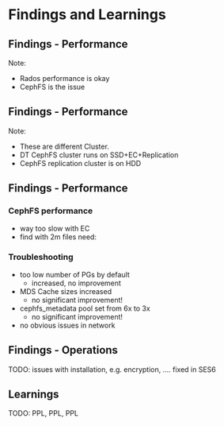 <!-- .slide: data-state="section-break" id="section-break-7.1" data-timing="10s" -->
# Findings and Learnings


<!-- .slide: data-state="normal" id="findings-0" data-timing="20s" data-menu-title="Findings - Performance" -->
## Findings - Performance
<canvas data-chart="line">
<!--
{
 "data" : {
     "labels": ["1", "2", "3", "4", "5", "6", "7", "8", "9", "10"],
     "datasets": [
         {
             "label": "librmb@CephFS",
             "borderColor":"rgba(227, 26, 28, 0.6)",
             "fill": "false",
             "data": [84, 141, 209, 290, 425, 1191, 2765, 7670, 12804, 21062]
         },
         {
             "label": "librmb@LocalFS",
             "borderColor":"rgba(51, 160, 44, 0.6)",
             "fill": "false",
             "data": [22, 21, 18, 29, 15, 19, 18, 27, 17, 21]
         },
         {
             "label": "NFS",
             "borderColor":"rgba(166, 206, 227, 0.6)",
             "fill": "false",
             "data": [10, 7, 9, 7, 16, 12, 10, 12, 15, 13]
         }
     ]
 },
 "options": {
     "fill": "false",
     "animateScale": "true",
     "responsive": "true",
     "legend": {
           "display": 1
     },
     "layout": {
            "padding": {
                "left": 20,
                "right": 20,
                "top": 40,
                "bottom": 0
            }
     },
     "plugins": {
         "datalabels": {
             "align": "end",
             "anchor": "end"
         }
     },
     "scales": {
         "yAxes": [{
	     "type": "logarithmic",
             "gridLines": {
                 "color": "rgba(0, 0, 0, 0)"
             },
	     "scaleLabel": {
	        "display": 1,
		"labelString": "ms/cmd avg"
	     },
             "ticks": {
	         "min": 7,
                 "display": 0
             }
         }],
         "xAxes": [{
             "gridLines": {
                 "color": "rgba(0, 0, 0, 0)"
             },
	     "scaleLabel": {
	        "display": 1,
		"labelString": "# of server running imaptest with 1500 clients each"
	     }
         }]
     }
 }
}
-->
</canvas>

Note: 
- Rados performance is okay
- CephFS is the issue


<!-- .slide: data-state="normal" id="findings-1" data-timing="20s" data-menu-title="Findings - Performance - mds" -->
## Findings - Performance
<canvas data-chart="bar">
<!--
{
 "data" : {
     "labels": ["req_create_latency", "req_getfilelock_latency", "req_link_latency", "req_lookup_latency", "req_mkdir_latency"],
     "datasets": [
         {
             "borderColor":"rgba(227, 26, 28, 0.6)",
	     "backgroundColor": "rgba(227, 26, 28, 0.2)",
             "label": "EC+Replication",
             "data": [361, 195, 269, 341, 1085]
         },
         {
             "borderColor":"rgba(51, 160, 44, 0.6)",
             "backgroundColor":"rgba(51, 160, 44, 0.2)",
             "label": "Replication (other cluster)",
             "data": [1.5, 0.35, 2.6, 0.6, 1.35]
         }
     ]
 },
 "options": {
     "animateScale": "true",
     "responsive": "true",
     "legend": {
           "display": 1
     },
     "layout": {
            "padding": {
                "left": 20,
                "right": 20,
                "top": 40,
                "bottom": 0
            }
     },
     "plugins": {
         "datalabels": {
             "align": "end",
             "anchor": "end"
         }
     },
     "scales": {
         "yAxes": [{
	     "type": "logarithmic",
             "gridLines": {
                 "color": "rgba(0, 0, 0, 0)"
             },
	     "scaleLabel": {
	        "display": 1,
		"labelString": "log(avgtime * 1000)"
	     },
             "ticks": {
                 "display": 0
             }
         }],
         "xAxes": [{
             "gridLines": {
                 "color": "rgba(0, 0, 0, 0)"
             },
	     "scaleLabel": {
	        "display": 1,
		"labelString": "msd perf dump"
	     }
         }]
     }
 }
}
-->
</canvas>

Note: 
- These are different Cluster. 
- DT CephFS cluster runs on SSD+EC+Replication
- CephFS replication cluster is on HDD


<!-- .slide: data-state="normal" id="findings-2" data-timing="20s" data-menu-title="Findings - Performance" -->
## Findings - Performance

### CephFS performance
* way too slow with EC
* find with 2m files need: 

### Troubleshooting
* too low number of PGs by default
  * increased, no improvement
* MDS Cache sizes increased
  * no significant improvement!
* cephfs_metadata pool set from 6x to 3x
  * no significant improvement!
* no obvious issues in network


<!-- .slide: data-state="normal" id="findings-2" data-timing="20s" data-menu-title="Findings - Performance" -->
## Findings - Operations

TODO: issues with installation, e.g. encryption, .... fixed in SES6


<!-- .slide: data-state="normal" id="findings-10" data-timing="20s" data-menu-title="Conclusion" -->
## Learnings

TODO: PPL, PPL, PPL
